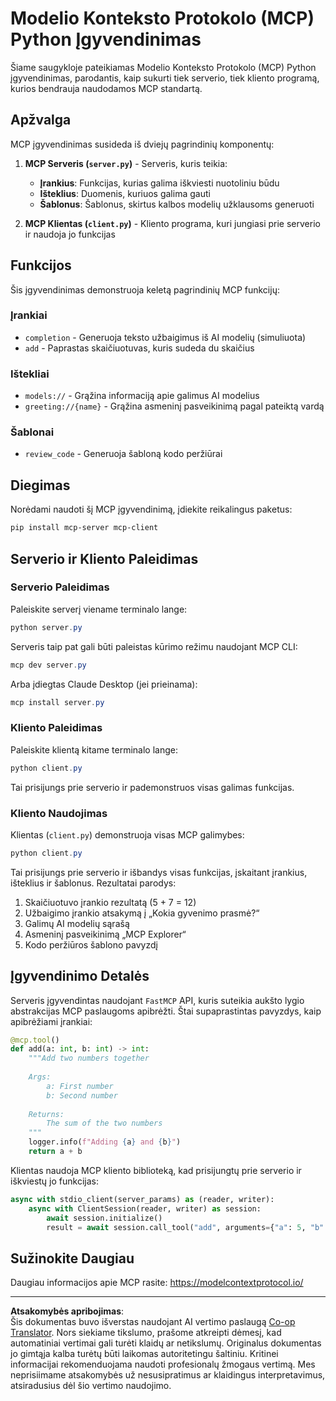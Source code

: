 <!--
CO_OP_TRANSLATOR_METADATA:
{
  "original_hash": "706b9b075dc484b73a053e6e9c709b4b",
  "translation_date": "2025-08-26T18:47:33+00:00",
  "source_file": "04-PracticalImplementation/samples/python/README.md",
  "language_code": "lt"
}
-->
# Modelio Konteksto Protokolo (MCP) Python Įgyvendinimas

Šiame saugykloje pateikiamas Modelio Konteksto Protokolo (MCP) Python įgyvendinimas, parodantis, kaip sukurti tiek serverio, tiek kliento programą, kurios bendrauja naudodamos MCP standartą.

## Apžvalga

MCP įgyvendinimas susideda iš dviejų pagrindinių komponentų:

1. **MCP Serveris (`server.py`)** - Serveris, kuris teikia:
   - **Įrankius**: Funkcijas, kurias galima iškviesti nuotoliniu būdu
   - **Išteklius**: Duomenis, kuriuos galima gauti
   - **Šablonus**: Šablonus, skirtus kalbos modelių užklausoms generuoti

2. **MCP Klientas (`client.py`)** - Kliento programa, kuri jungiasi prie serverio ir naudoja jo funkcijas

## Funkcijos

Šis įgyvendinimas demonstruoja keletą pagrindinių MCP funkcijų:

### Įrankiai
- `completion` - Generuoja teksto užbaigimus iš AI modelių (simuliuota)
- `add` - Paprastas skaičiuotuvas, kuris sudeda du skaičius

### Ištekliai
- `models://` - Grąžina informaciją apie galimus AI modelius
- `greeting://{name}` - Grąžina asmeninį pasveikinimą pagal pateiktą vardą

### Šablonai
- `review_code` - Generuoja šabloną kodo peržiūrai

## Diegimas

Norėdami naudoti šį MCP įgyvendinimą, įdiekite reikalingus paketus:

```powershell
pip install mcp-server mcp-client
```

## Serverio ir Kliento Paleidimas

### Serverio Paleidimas

Paleiskite serverį viename terminalo lange:

```powershell
python server.py
```

Serveris taip pat gali būti paleistas kūrimo režimu naudojant MCP CLI:

```powershell
mcp dev server.py
```

Arba įdiegtas Claude Desktop (jei prieinama):

```powershell
mcp install server.py
```

### Kliento Paleidimas

Paleiskite klientą kitame terminalo lange:

```powershell
python client.py
```

Tai prisijungs prie serverio ir pademonstruos visas galimas funkcijas.

### Kliento Naudojimas

Klientas (`client.py`) demonstruoja visas MCP galimybes:

```powershell
python client.py
```

Tai prisijungs prie serverio ir išbandys visas funkcijas, įskaitant įrankius, išteklius ir šablonus. Rezultatai parodys:

1. Skaičiuotuvo įrankio rezultatą (5 + 7 = 12)
2. Užbaigimo įrankio atsakymą į „Kokia gyvenimo prasmė?“
3. Galimų AI modelių sąrašą
4. Asmeninį pasveikinimą „MCP Explorer“
5. Kodo peržiūros šablono pavyzdį

## Įgyvendinimo Detalės

Serveris įgyvendintas naudojant `FastMCP` API, kuris suteikia aukšto lygio abstrakcijas MCP paslaugoms apibrėžti. Štai supaprastintas pavyzdys, kaip apibrėžiami įrankiai:

```python
@mcp.tool()
def add(a: int, b: int) -> int:
    """Add two numbers together
    
    Args:
        a: First number
        b: Second number
    
    Returns:
        The sum of the two numbers
    """
    logger.info(f"Adding {a} and {b}")
    return a + b
```

Klientas naudoja MCP kliento biblioteką, kad prisijungtų prie serverio ir iškviestų jo funkcijas:

```python
async with stdio_client(server_params) as (reader, writer):
    async with ClientSession(reader, writer) as session:
        await session.initialize()
        result = await session.call_tool("add", arguments={"a": 5, "b": 7})
```

## Sužinokite Daugiau

Daugiau informacijos apie MCP rasite: https://modelcontextprotocol.io/

---

**Atsakomybės apribojimas**:  
Šis dokumentas buvo išverstas naudojant AI vertimo paslaugą [Co-op Translator](https://github.com/Azure/co-op-translator). Nors siekiame tikslumo, prašome atkreipti dėmesį, kad automatiniai vertimai gali turėti klaidų ar netikslumų. Originalus dokumentas jo gimtąja kalba turėtų būti laikomas autoritetingu šaltiniu. Kritinei informacijai rekomenduojama naudoti profesionalų žmogaus vertimą. Mes neprisiimame atsakomybės už nesusipratimus ar klaidingus interpretavimus, atsiradusius dėl šio vertimo naudojimo.